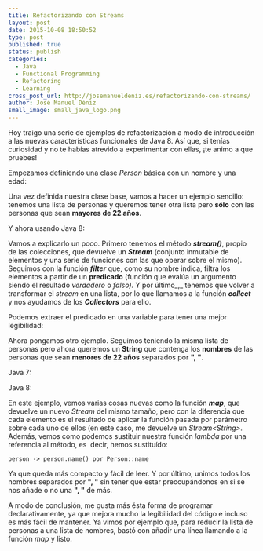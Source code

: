 ```yaml
---
title: Refactorizando con Streams
layout: post
date: 2015-10-08 18:50:52
type: post
published: true
status: publish
categories:
  - Java
  - Functional Programming
  - Refactoring
  - Learning
cross_post_url: http://josemanueldeniz.es/refactorizando-con-streams/
author: José Manuel Déniz
small_image: small_java_logo.png
---
```


Hoy traigo una serie de ejemplos de refactorización a modo de introducción a las nuevas características funcionales de Java 8. Así que, si tenías curiosidad y no te habías atrevido a experimentar con ellas, ¡te animo a que pruebes!

Empezamos definiendo una clase _Person_ básica con un nombre y una edad:

<script src="https://gist.github.com/JoseDeniz/344e58dfff22f2d16aefc42164497b75.js"></script>

Una vez definida nuestra clase base, vamos a hacer un ejemplo sencillo: tenemos una lista de personas y queremos tener otra lista pero **sólo** con las personas que sean **mayores de 22 años**.

<script src="https://gist.github.com/JoseDeniz/fb5a3686398d3ff9e9227156f9483243.js"></script>

Y ahora usando Java 8:

<script src="https://gist.github.com/JoseDeniz/829395eb3f436c05b8f17cbaae7e3ae1.js"></script>

Vamos a explicarlo un poco. Primero tenemos el método **_stream()_**, propio de las colecciones, que devuelve un _**Stream**_ (conjunto inmutable de elementos y una serie de funciones con las que operar sobre el mismo). Seguimos con la función **_filter_** que, como su nombre indica, filtra los elementos a partir de un **predicado** (función que evalúa un argumento siendo el resultado _verdadero_ o _falso)._ Y por último_,_ tenemos que volver a transformar el _stream_ en una lista, por lo que llamamos a la función **_collect_** y nos ayudamos de los _**Collectors**_ para ello.

Podemos extraer el predicado en una variable para tener una mejor legibilidad:

<script src="https://gist.github.com/JoseDeniz/ca04c573d4160ff0b2362f69c68eaeeb.js"></script>

Ahora pongamos otro ejemplo. Seguimos teniendo la misma lista de personas pero ahora queremos un **String** que contenga los **nombres** de las personas que sean **menores de 22 años** separados por **", "**.

Java 7:

<script src="https://gist.github.com/JoseDeniz/7c73cbb487ff2f03ebdaa90776fe37ef.js"></script>

Java 8:

<script src="https://gist.github.com/JoseDeniz/fc9c7fb1309607d9dfb33dc6d149331a.js"></script>

En este ejemplo, vemos varias cosas nuevas como la función _**map**_, que devuelve un nuevo _Stream_ del mismo tamaño, pero con la diferencia que cada elemento es el resultado de aplicar la función pasada por parámetro sobre cada uno de ellos (en este caso, me devuelve un _Stream&lt;String&gt;_. Además, vemos como podemos sustituir nuestra función _lambda_ por una referencia al método, es  decir, hemos sustituído:

    person -> person.name() por Person::name

Ya que queda más compacto y fácil de leer. Y por último, unimos todos los nombres separados por **", "** sin tener que estar preocupándonos en si se nos añade o no una **", "** de más.

A modo de conclusión, me gusta más ésta forma de programar declarativamente, ya que mejora mucho la legibilidad del código e incluso es más fácil de mantener. Ya vimos por ejemplo que, para reducir la lista de personas a una lista de nombres, bastó con añadir una línea llamando a la función _map_ y listo.
